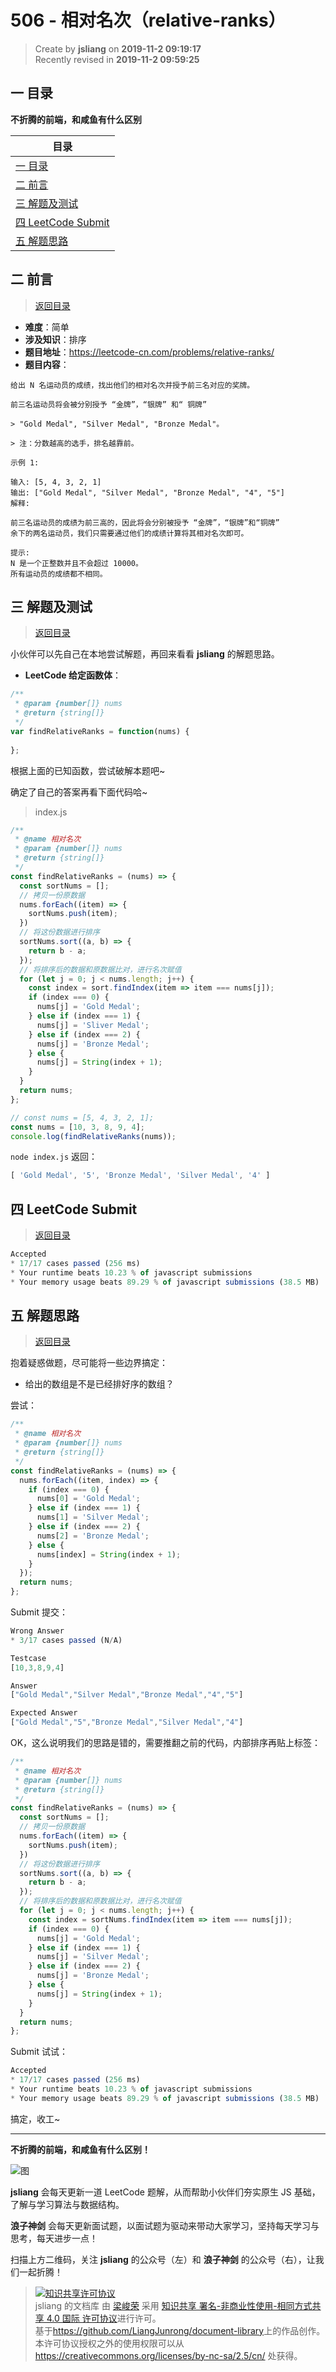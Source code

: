 506 - 相对名次（relative-ranks）
===

> Create by **jsliang** on **2019-11-2 09:19:17**  
> Recently revised in **2019-11-2 09:59:25**

## <a name="chapter-one" id="chapter-one"></a>一 目录

**不折腾的前端，和咸鱼有什么区别**

| 目录 |
| --- | 
| [一 目录](#chapter-one) | 
| <a name="catalog-chapter-two" id="catalog-chapter-two"></a>[二 前言](#chapter-two) |
| <a name="catalog-chapter-three" id="catalog-chapter-three"></a>[三 解题及测试](#chapter-three) |
| <a name="catalog-chapter-four" id="catalog-chapter-four"></a>[四 LeetCode Submit](#chapter-four) |
| <a name="catalog-chapter-five" id="catalog-chapter-five"></a>[五 解题思路](#chapter-five) |

## <a name="chapter-two" id="chapter-two"></a>二 前言

> [返回目录](#chapter-one)

* **难度**：简单
* **涉及知识**：排序
* **题目地址**：https://leetcode-cn.com/problems/relative-ranks/
* **题目内容**：

```
给出 N 名运动员的成绩，找出他们的相对名次并授予前三名对应的奖牌。

前三名运动员将会被分别授予 “金牌”，“银牌” 和“ 铜牌”

> "Gold Medal", "Silver Medal", "Bronze Medal"。

> 注：分数越高的选手，排名越靠前。

示例 1:

输入: [5, 4, 3, 2, 1]
输出: ["Gold Medal", "Silver Medal", "Bronze Medal", "4", "5"]
解释: 

前三名运动员的成绩为前三高的，因此将会分别被授予 “金牌”，“银牌”和“铜牌” 
余下的两名运动员，我们只需要通过他们的成绩计算将其相对名次即可。

提示:
N 是一个正整数并且不会超过 10000。
所有运动员的成绩都不相同。
```

## <a name="chapter-three" id="chapter-three"></a>三 解题及测试

> [返回目录](#chapter-one)

小伙伴可以先自己在本地尝试解题，再回来看看 **jsliang** 的解题思路。

* **LeetCode 给定函数体**：

```js
/**
 * @param {number[]} nums
 * @return {string[]}
 */
var findRelativeRanks = function(nums) {
    
};
```

根据上面的已知函数，尝试破解本题吧~

确定了自己的答案再看下面代码哈~

> index.js

```js
/**
 * @name 相对名次
 * @param {number[]} nums
 * @return {string[]}
 */
const findRelativeRanks = (nums) => {
  const sortNums = [];
  // 拷贝一份原数据
  nums.forEach((item) => {
    sortNums.push(item);
  })
  // 将这份数据进行排序
  sortNums.sort((a, b) => {
    return b - a;
  });
  // 将排序后的数据和原数据比对，进行名次赋值
  for (let j = 0; j < nums.length; j++) {
    const index = sort.findIndex(item => item === nums[j]);
    if (index === 0) {
      nums[j] = 'Gold Medal';
    } else if (index === 1) {
      nums[j] = 'Sliver Medal';
    } else if (index === 2) {
      nums[j] = 'Bronze Medal';
    } else {
      nums[j] = String(index + 1);
    }
  }
  return nums;
};

// const nums = [5, 4, 3, 2, 1];
const nums = [10, 3, 8, 9, 4];
console.log(findRelativeRanks(nums));
```

`node index.js` 返回：

```js
[ 'Gold Medal', '5', 'Bronze Medal', 'Silver Medal', '4' ]
```

## <a name="chapter-four" id="chapter-four"></a>四 LeetCode Submit

> [返回目录](#chapter-one)

```js
Accepted
* 17/17 cases passed (256 ms)
* Your runtime beats 10.23 % of javascript submissions
* Your memory usage beats 89.29 % of javascript submissions (38.5 MB)
```

## <a name="chapter-five" id="chapter-five"></a>五 解题思路

> [返回目录](#chapter-one)

抱着疑惑做题，尽可能将一些边界搞定：

* 给出的数组是不是已经排好序的数组？

尝试：

```js
/**
 * @name 相对名次
 * @param {number[]} nums
 * @return {string[]}
 */
const findRelativeRanks = (nums) => {
  nums.forEach((item, index) => {
    if (index === 0) {
      nums[0] = 'Gold Medal';
    } else if (index === 1) {
      nums[1] = 'Silver Medal';
    } else if (index === 2) {
      nums[2] = 'Bronze Medal';
    } else {
      nums[index] = String(index + 1);
    }
  });
  return nums;
};
```

Submit 提交：

```js
Wrong Answer
* 3/17 cases passed (N/A)

Testcase
[10,3,8,9,4]

Answer
["Gold Medal","Silver Medal","Bronze Medal","4","5"]

Expected Answer
["Gold Medal","5","Bronze Medal","Silver Medal","4"]
```

OK，这么说明我们的思路是错的，需要推翻之前的代码，内部排序再贴上标签：

```js
/**
 * @name 相对名次
 * @param {number[]} nums
 * @return {string[]}
 */
const findRelativeRanks = (nums) => {
  const sortNums = [];
  // 拷贝一份原数据
  nums.forEach((item) => {
    sortNums.push(item);
  })
  // 将这份数据进行排序
  sortNums.sort((a, b) => {
    return b - a;
  });
  // 将排序后的数据和原数据比对，进行名次赋值
  for (let j = 0; j < nums.length; j++) {
    const index = sortNums.findIndex(item => item === nums[j]);
    if (index === 0) {
      nums[j] = 'Gold Medal';
    } else if (index === 1) {
      nums[j] = 'Silver Medal';
    } else if (index === 2) {
      nums[j] = 'Bronze Medal';
    } else {
      nums[j] = String(index + 1);
    }
  }
  return nums;
};
```

Submit 试试：

```js
Accepted
* 17/17 cases passed (256 ms)
* Your runtime beats 10.23 % of javascript submissions
* Your memory usage beats 89.29 % of javascript submissions (38.5 MB)
```

搞定，收工~

---

**不折腾的前端，和咸鱼有什么区别！**

![图](../../../public-repertory/img/z-index-small.png)

**jsliang** 会每天更新一道 LeetCode 题解，从而帮助小伙伴们夯实原生 JS 基础，了解与学习算法与数据结构。

**浪子神剑** 会每天更新面试题，以面试题为驱动来带动大家学习，坚持每天学习与思考，每天进步一点！

扫描上方二维码，关注 **jsliang** 的公众号（左）和 **浪子神剑** 的公众号（右），让我们一起折腾！

> <a rel="license" href="http://creativecommons.org/licenses/by-nc-sa/4.0/"><img alt="知识共享许可协议" style="border-width:0" src="https://i.creativecommons.org/l/by-nc-sa/4.0/88x31.png" /></a><br /><span xmlns:dct="http://purl.org/dc/terms/" property="dct:title">jsliang 的文档库</span> 由 <a xmlns:cc="http://creativecommons.org/ns#" href="https://github.com/LiangJunrong/document-library" property="cc:attributionName" rel="cc:attributionURL">梁峻荣</a> 采用 <a rel="license" href="http://creativecommons.org/licenses/by-nc-sa/4.0/">知识共享 署名-非商业性使用-相同方式共享 4.0 国际 许可协议</a>进行许可。<br />基于<a xmlns:dct="http://purl.org/dc/terms/" href="https://github.com/LiangJunrong/document-library" rel="dct:source">https://github.com/LiangJunrong/document-library</a>上的作品创作。<br />本许可协议授权之外的使用权限可以从 <a xmlns:cc="http://creativecommons.org/ns#" href="https://creativecommons.org/licenses/by-nc-sa/2.5/cn/" rel="cc:morePermissions">https://creativecommons.org/licenses/by-nc-sa/2.5/cn/</a> 处获得。